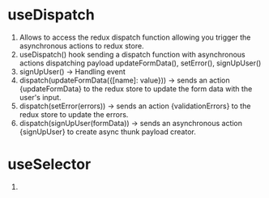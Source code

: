 # useDispatch
1. Allows to access the redux dispatch function allowing you trigger the asynchronous actions to redux store.
2. useDispatch() hook sending a dispatch function with asynchronous actions dispatching payload updateFormData(), setError(), signUpUser()
3. signUpUser() -> Handling event
4. dispatch(updateFormData({[name]: value})) -> sends an action {updateFormData} to the redux store to update the form data with the user's input.
5. dispatch(setError(errors)) -> sends an action {validationErrors} to the redux store to update the errors.
6.  dispatch(signUpUser(formData)) -> sends an asynchronous action {signUpUser} to create async thunk payload creator.
 
# useSelector
1.